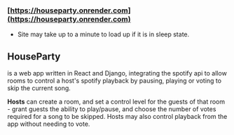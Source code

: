 ### [https://houseparty.onrender.com](https://houseparty.onrender.com)
- Site may take up to a minute to load up if it is in sleep state.

## HouseParty
is a web app written in React and Django, integrating the spotify api to allow rooms to control a host's spotify playback by pausing, playing or voting to skip the current song.

**Hosts** can create a room, and set a control level for the guests of that room - grant guests the ability to play/pause, and choose the number of votes required for a song to be skipped. Hosts may also control playback from the app without needing to vote.



